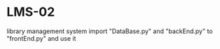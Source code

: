 # LMS-02
 library management system
import "DataBase.py" and "backEnd.py" to "frontEnd.py" and use it
